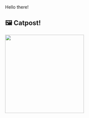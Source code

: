 Hello there!



## 🖼️ Catpost!

<sub>
    <img src="https://cdn2.thecatapi.com/images/a26.jpg" height="256">
</sub>

